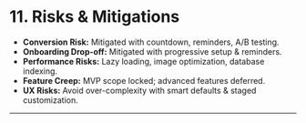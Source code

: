 # 11. Risks & Mitigations

- **Conversion Risk:** Mitigated with countdown, reminders, A/B testing.
- **Onboarding Drop-off:** Mitigated with progressive setup & reminders.
- **Performance Risks:** Lazy loading, image optimization, database indexing.
- **Feature Creep:** MVP scope locked; advanced features deferred.
- **UX Risks:** Avoid over-complexity with smart defaults & staged customization.

---
